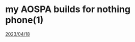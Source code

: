 # my AOSPA builds for nothing phone(1)

[2023/04/18](https://drive.google.com/file/d/1_Z57Punvu34ovQR50FoYpUAg-Ek5bEKH/view?usp=share_link?raw=true)<br>
